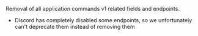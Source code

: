Removal of all application commands v1 related fields and endpoints.
 - Discord has completely disabled some endpoints, so we unfortunately can't
   deprecate them instead of removing them
